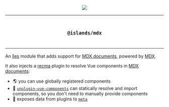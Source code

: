 <p align="center">
  <a href="https://iles-docs.netlify.app">
    <img src="https://github.com/ElMassimo/iles/blob/main/docs/images/banner.png"/>
  </a>
</p>

<p align="center">
<table>
<tbody>
<td align="center">
<br/>
<p align="center">
  <h3><samp>@islands/mdx</samp></h3>
  <img width="2000" height="0">
</p>
</td>
</tbody>
</table>
</p>

[îles]: https://github.com/ElMassimo/iles
[docs]: https://iles-docs.netlify.app
[MDX]: https://github.com/mdx-js/mdx
[frontmatter]: https://iles-docs.netlify.app/guide/markdown#frontmatter-and-meta
[mdx documents]: https://iles-docs.netlify.app/guide/markdown
[resolveComponent]: https://v3.vuejs.org/api/global-api.html#resolvecomponent
[unplugin-vue-components]: https://github.com/antfu/unplugin-vue-components

An [îles] module that adds support for [MDX documents], powered by [MDX].

It also injects a [recma][MDX] plugin to resolve Vue components in [MDX documents]:

- 🌎 you can use globally registered components
- 🧱 [`unplugin-vue-components`][unplugin-vue-components] can statically resolve and import components, so you don't need to manually provide components
- 📝 exposes data from plugins to [`meta`][mdx documents]
